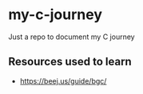# my-c-journey
Just a repo to document my C journey 

## Resources used to learn
- https://beej.us/guide/bgc/
